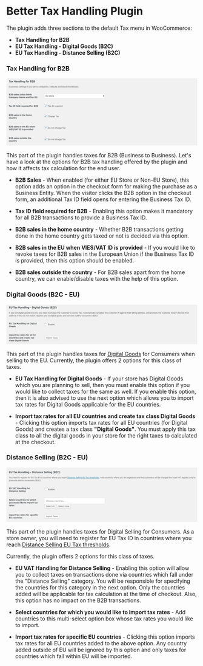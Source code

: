 # Better Tax Handling Plugin

The plugin adds three sections to the default Tax menu in WooCommerce: 

- **Tax Handling for B2B**
- **EU Tax Handling - Digital Goods (B2C)**
- **EU Tax Handling - Distance Selling (B2C)**

### Tax Handling for B2B

<img src="images/tax-b2b.png" alt="Tax Handling for B2B">

This part of the plugin handles taxes for B2B (Business to Business). Let's have a look at the options for B2B tax handling offered by the plugin and how it affects tax calculation for the end user.

- **B2B Sales** - When enabled (for either EU Store or Non-EU Store), this option adds an option in the checkout form for making the purchase as a Business Entity. When the visitor clicks the B2B option in the checkout form, an additional Tax ID field opens for entering the Business Tax ID.

- **Tax ID field required for B2B** - Enabling this option makes it mandatory for all B2B transactions to provide a Business Tax ID.

- **B2B sales in the home country** - Whether B2B transactions getting done in the home country gets taxed or not is decided via this option.

- **B2B sales in the EU when VIES/VAT ID is provided** - If you would like to revoke taxes for B2B sales in the European Union if the Business Tax ID is provided, then this option should be enabled.

- **B2B sales outside the country** - For B2B sales apart from the home country, we can enable/disable taxes with the help of this option.


### Digital Goods (B2C - EU)

<img src="images/tax-b2c-digital.png" alt="Digital Goods (B2C)">

This part of the plugin handles taxes for [Digital Goods](https://quaderno.io/resources/eu-vat-guide/) for Consumers when selling to the EU. Currently, the plugin offers 2 options for this class of taxes.

- **EU Tax Handling for Digital Goods** - If your store has Digital Goods which you are planning to sell, then you must enable this option if you would like to collect taxes for the same as well. If you enable this option, then it is also advised to use the next option which allows you to import tax rates for Digital Goods applicable for the EU countries.

- **Import tax rates for all EU countries and create tax class Digital Goods** - Clicking this option imports tax rates for all EU countries (for Digital Goods) and creates a tax class **"Digital Goods"**. You must apply this tax class to all the digital goods in your store for the right taxes to calculated at the checkout. 


### Distance Selling (B2C - EU)

<img src="images/tax-b2c-distance.png" alt="Distance Selling (B2C)">

This part of the plugin handles taxes for Digital Selling for Consumers. As a store owner, you will need to register for EU Tax ID in countries where you reach [Distance Selling EU Tax thresholds](https://www.vatlive.com/eu-vat-rules/distance-selling/distance-selling-eu-vat-thresholds/).

Currently, the plugin offers 2 options for this class of taxes.

- **EU VAT Handling for Distance Selling** - Enabling this option will allow you to collect taxes on transactions done via countries which fall under the "Distance Selling" category. You will be responsible for specifying the countries for this category in the next option. Only the countries added will be applicable for tax calculation at the time of checkout. Also, this option has no impact on the B2B transactions.

- **Select countries for which you would like to import tax rates** - Add countries to this multi-select option box whose tax rates you would like to import.

- **Import tax rates for specific EU countries** - Clicking this option imports tax rates for all EU countries added to the above option. Any country added outside of EU will be ignored by this option and only taxes for countries which fall within EU will be imported.
